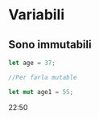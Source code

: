 # Variabili

## Sono immutabili

```rust
let age = 37;

//Per farla mutable 

let mut age1 = 55;
```

22:50
